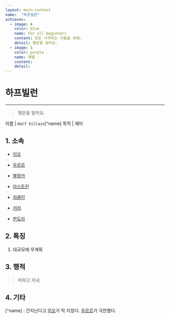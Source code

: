 ```yaml
---
layout: main-content
name:  "하프빌런"
achieves:
  - image: ♣
    color: blue
    name: For all beginners
    content: 모든 시작하는 이들을 위해.
    detail: 행운을 빌어요.
  - image: $
    color: purple
    name: 재벌
    content:
    detail:
---
```

# 하프빌런
---
>  행운을 빌어요.

이름 | `Half Villain`[^name]
목적 | 재미

## 1. 소속

- [이오][eo]
- [우르르][ururu]
- [블랑카][blanka]
- [아스트린][astrine]
- [쟈클린][jacqueline]
- [키리][kiri]

- [판도라][pandora]

## 2. 특징

1. 대규모에 무계획


## 3. 행적
  > 머하고 지내


## 4. 기타

[^name] : 간지난다고 [이오][eo]가 막 지었다. [우르르][ururu]가 극찬했다.

[eo]: ../../member/eo/index.html
[ururu]: ../../member/ururu/index.html
[blanka]: ../../member/blanka/index.html
[astrine]: ../../member/astrine/index.html
[jacqueline]: ../../member/jacqueline/index.html
[kiri]: ../../member/kiri/index.html

[pandora]: ../../member/pandora/index.html
